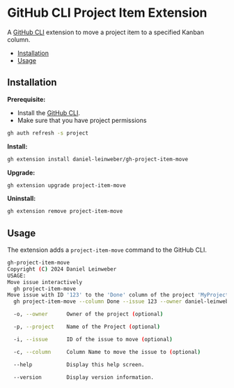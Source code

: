 # GitHub CLI Project Item Extension

A [GitHub CLI](https://github.com/cli/cli) extension to move a project item to a specified Kanban column.

<!--toc:start-->
- [Installation](#installation)
- [Usage](#usage)
<!--toc:end-->

## Installation

**Prerequisite:**

- Install the [GitHub CLI](https://github.com/cli/cli).
- Make sure that you have project permissions

```bash
gh auth refresh -s project
```

**Install:**

```bash
gh extension install daniel-leinweber/gh-project-item-move
```

**Upgrade:**

```bash
gh extension upgrade project-item-move
```

**Uninstall:**

```bash
gh extension remove project-item-move
```

## Usage

The extension adds a `project-item-move` command to the GitHub CLI.

```bash
gh-project-item-move
Copyright (C) 2024 Daniel Leinweber
USAGE:
Move issue interactively
  gh project-item-move
Move issue with ID '123' to the 'Done' column of the project 'MyProject':
  gh project-item-move --column Done --issue 123 --owner daniel-leinweber --project MyProject

  -o, --owner      Owner of the project (optional)

  -p, --project    Name of the Project (optional)

  -i, --issue      ID of the issue to move (optional)

  -c, --column     Column Name to move the issue to (optional)

  --help           Display this help screen.

  --version        Display version information.
```
